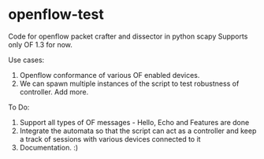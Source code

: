 openflow-test
=============

Code for openflow packet crafter and dissector in python scapy
Supports only OF 1.3 for now.


Use cases:

1. Openflow conformance of various OF enabled devices.
2. We can spawn multiple instances of the script to test robustness of controller.
Add more.

To Do:

1. Support all types of OF messages - Hello, Echo and Features are done
2. Integrate the automata so that the script can act as a controller and keep a track of sessions with various devices connected to it
3. Documentation. :)


